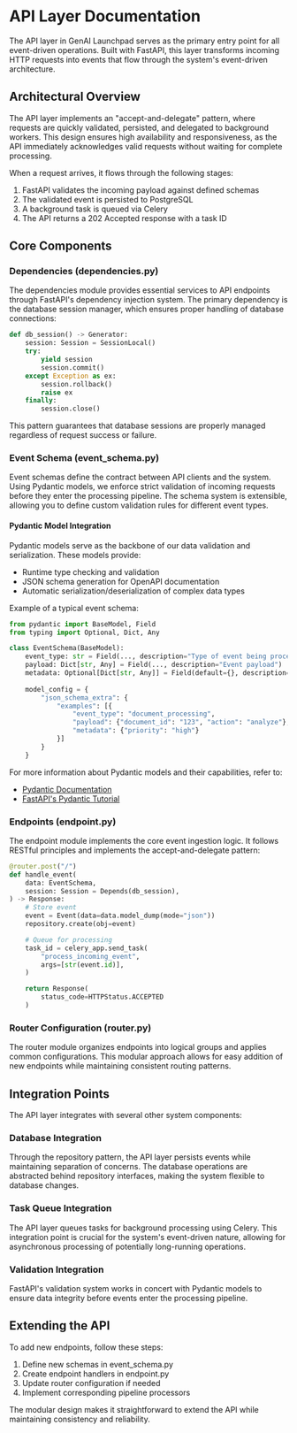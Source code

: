 # API Layer Documentation

The API layer in GenAI Launchpad serves as the primary entry point for all event-driven operations. Built with FastAPI, this layer transforms incoming HTTP requests into events that flow through the system's event-driven architecture.

## Architectural Overview

The API layer implements an "accept-and-delegate" pattern, where requests are quickly validated, persisted, and delegated to background workers. This design ensures high availability and responsiveness, as the API immediately acknowledges valid requests without waiting for complete processing.

When a request arrives, it flows through the following stages:

1. FastAPI validates the incoming payload against defined schemas
2. The validated event is persisted to PostgreSQL
3. A background task is queued via Celery
4. The API returns a 202 Accepted response with a task ID

## Core Components

### Dependencies (dependencies.py)

The dependencies module provides essential services to API endpoints through FastAPI's dependency injection system. The primary dependency is the database session manager, which ensures proper handling of database connections:

```python
def db_session() -> Generator:
    session: Session = SessionLocal()
    try:
        yield session
        session.commit()
    except Exception as ex:
        session.rollback()
        raise ex
    finally:
        session.close()
```

This pattern guarantees that database sessions are properly managed regardless of request success or failure.

### Event Schema (event_schema.py)

Event schemas define the contract between API clients and the system. Using Pydantic models, we enforce strict validation of incoming requests before they enter the processing pipeline. The schema system is extensible, allowing you to define custom validation rules for different event types.

#### Pydantic Model Integration

Pydantic models serve as the backbone of our data validation and serialization. These models provide:

- Runtime type checking and validation
- JSON schema generation for OpenAPI documentation
- Automatic serialization/deserialization of complex data types

Example of a typical event schema:

```python
from pydantic import BaseModel, Field
from typing import Optional, Dict, Any

class EventSchema(BaseModel):
    event_type: str = Field(..., description="Type of event being processed")
    payload: Dict[str, Any] = Field(..., description="Event payload")
    metadata: Optional[Dict[str, Any]] = Field(default={}, description="Optional metadata")
    
    model_config = {
        "json_schema_extra": {
            "examples": [{
                "event_type": "document_processing",
                "payload": {"document_id": "123", "action": "analyze"},
                "metadata": {"priority": "high"}
            }]
        }
    }
```

For more information about Pydantic models and their capabilities, refer to:
- [Pydantic Documentation](https://docs.pydantic.dev/)
- [FastAPI's Pydantic Tutorial](https://fastapi.tiangolo.com/tutorial/body/#using-pydantic-models)

### Endpoints (endpoint.py)

The endpoint module implements the core event ingestion logic. It follows RESTful principles and implements the accept-and-delegate pattern:

```python
@router.post("/")
def handle_event(
    data: EventSchema,
    session: Session = Depends(db_session),
) -> Response:
    # Store event
    event = Event(data=data.model_dump(mode="json"))
    repository.create(obj=event)

    # Queue for processing
    task_id = celery_app.send_task(
        "process_incoming_event",
        args=[str(event.id)],
    )

    return Response(
        status_code=HTTPStatus.ACCEPTED
    )
```

### Router Configuration (router.py)

The router module organizes endpoints into logical groups and applies common configurations. This modular approach allows for easy addition of new endpoints while maintaining consistent routing patterns.

## Integration Points

The API layer integrates with several other system components:

### Database Integration
Through the repository pattern, the API layer persists events while maintaining separation of concerns. The database operations are abstracted behind repository interfaces, making the system flexible to database changes.

### Task Queue Integration
The API layer queues tasks for background processing using Celery. This integration point is crucial for the system's event-driven nature, allowing for asynchronous processing of potentially long-running operations.

### Validation Integration
FastAPI's validation system works in concert with Pydantic models to ensure data integrity before events enter the processing pipeline.

## Extending the API

To add new endpoints, follow these steps:

1. Define new schemas in event_schema.py
2. Create endpoint handlers in endpoint.py
3. Update router configuration if needed
4. Implement corresponding pipeline processors

The modular design makes it straightforward to extend the API while maintaining consistency and reliability.
